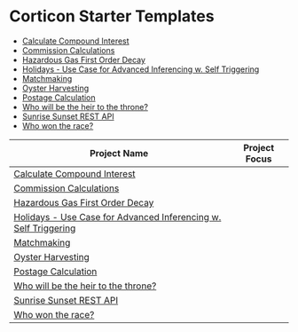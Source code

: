 # Corticon Starter Templates

* [Calculate Compound Interest](<Projects/Calculate Compound Interest/README.md>)
* [Commission Calculations](<Projects/Commission Calculations/README.md>)
* [Hazardous Gas First Order Decay](<Projects/Hazardous Gas First Order Decay/README.md>)
* [Holidays - Use Case for Advanced Inferencing w. Self Triggering](<Projects/Holidays - Use Case for Advanced Inferencing w. Self Triggering/README.md>)
* [Matchmaking](Projects/Matchmaking/README.md)
* [Oyster Harvesting](<Projects/Oyster Harvesting/README.md>)
* [Postage Calculation](<Projects/Postage Calculation/README.md>)
* [Who will be the heir to the throne?](<Projects/Solve for the Heir to the Throne/README.md>)
* [Sunrise Sunset REST API](<Projects/Sunrise Sunset REST API/README.md>)
* [Who won the race?](<Projects/Winner of the Race Word Problem/README.md>)

| Project Name                                                        | Project Focus |
|---------------------------------------------------------------------|---------------|
| [Calculate Compound Interest](<Projects/Calculate Compound Interest/README.md>)                                     |               |
| [Commission Calculations](<Projects/Commission Calculations/README.md>)                                         |               |
| [Hazardous Gas First Order Decay](<Projects/Hazardous Gas First Order Decay/README.md>)                                 |               |
| [Holidays - Use Case for Advanced Inferencing w. Self Triggering](<Projects/Holidays - Use Case for Advanced Inferencing w. Self Triggering/README.md>) |               |
| [Matchmaking](Projects/Matchmaking/README.md)                       |               |
| [Oyster Harvesting](<Projects/Oyster Harvesting/README.md>)                                               |               |
| [Postage Calculation](<Projects/Postage Calculation/README.md>)                                             |               |
| [Who will be the heir to the throne?](<Projects/Solve for the Heir to the Throne/README.md>)                             |               |
| [Sunrise Sunset REST API](<Projects/Sunrise Sunset REST API/README.md>)                                         |               |
| [Who won the race?](<Projects/Winner of the Race Word Problem/README.md>)                                               |               |

